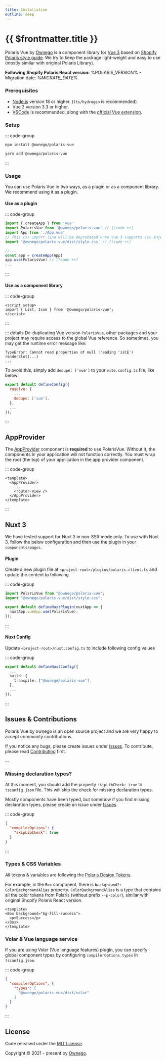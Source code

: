 ```yaml
---
title: Installation
outline: deep
---
```


# {{ $frontmatter.title }}

Polaris Vue by [Ownego](https://ownego.com?utm_source=polaris-vue&utm_medium=referral&utm_campaign=website) is a component library for [Vue 3](https://vuejs.org) based on [Shopify Polaris style guide](https://polaris.shopify.com). We try to keep the package light-weight and easy to use (mostly similar with original Polaris Library).

**Following Shopify Polaris React version:** %POLARIS_VERSION% - Migration date: *%MIGRATE_DATE%*.

### Prerequisites

- [Node.js](https://nodejs.org/) version 18 or higher. (`lts/hydrogen` is recommended)
- Vue 3 version 3.3 or higher.
- [VSCode](https://code.visualstudio.com/) is recommended, along with the [official Vue extension](https://marketplace.visualstudio.com/items?itemName=Vue.volar).

### Setup

::: code-group
```bash [npm]
npm install @ownego/polaris-vue
```
```bash [yarn]
yarn add @ownego/polaris-vue
```
:::

### Usage

You can use Polaris Vue in two ways, as a plugin or as a component library. We recommend using it as a plugin.

#### Use as a plugin

::: code-group
```js [main.js]
import { createApp } from 'vue'
import PolarisVue from '@ownego/polaris-vue' // [!code ++]
import App from './App.vue'
// This css import line will be deprecated once Vue 3 supports css injections.
import '@ownego/polaris-vue/dist/style.css' // [!code ++]

//...
const app = createApp(App)
app.use(PolarisVue) // [!code ++]
...
```
:::

#### Use as a component library

::: code-group
```vue [Component.vue]
<script setup>
import { List, Icon } from '@ownego/polaris-vue';
</script>
```
:::

::: details De-duplicating Vue version
`PolarisVue`, other packages and your project may require access to the global Vue reference. So sometimes, you may get the runtime error message like:

```
TypeError: Cannot read properties of null (reading 'isCE')
renderSlot(...)
...
```

To avoid this, simply add `dedupe: ['vue']` to your `vite.config.ts` file, like below:

```js
export default defineConfig({
  resolve: {
    ...
    dedupe: ['vue'],
  },
  ...
});
```
:::

## AppProvider

The [AppProvider](/components/AppProvider) component is **required** to use PolarisVue. Without it, the components in your application will not function correctly. You must wrap the root (the top) of your application in the app provider component.

::: code-group
```vue [App.vue]
<template>
  <AppProvider>
    ...
    <router-view />
  </AppProvider>
</template>
```
:::

## Nuxt 3

We have tested support for Nuxt 3 in non-SSR mode only. To use with Nuxt 3, follow the below configuration and then use the plugin in your `components/pages`.

#### Plugin

Create a new plugin file at `<project-root>/plugins/polaris.client.ts` and update the content to following

::: code-group
```ts [polaris.client.ts]
import PolarisVue from "@ownego/polaris-vue";
import "@ownego/polaris-vue/dist/style.css";

export default defineNuxtPlugin(nuxtApp => {
  nuxtApp.vueApp.use(PolarisVue);
});
```
:::

#### Nuxt Config

Update `<project-root>/nuxt.config.ts` to include following config values

::: code-group
```ts [nuxt.config.ts]
export default defineNuxtConfig({
  ...
  build: {
    transpile: ["@ownego/polaris-vue"],
  },
  ...
});
```
:::

## Issues & Contributions

Polaris Vue by ownego is an open source project and we are very happy to accept community contributions.

If you notice any bugs, please create issues under [Issues](https://github.com/ownego/polaris-vue/issues).
To contribute, please read [Contributing](/contributing) first.

--

###  Missing declaration types?

At this moment, you should add the property `skipLibCheck: true` to `tsconfig.json` file. This will skip the check for missing declaration types.

Mostly components have been typed, but somehow if you find missing declaration types, please create an issue under [Issues](https://github.com/ownego/polaris-vue/issues).

::: code-group
```json [tsconfig.json]
{
  "compilerOptions": {
    "skipLibCheck": true
  }
}
```
:::

### Types & CSS Variables

All tokens & variables are following the [Polaris Design Tokens](https://polaris.shopify.com/tokens/color).

For example, in the `Box` component, there is `background?: ColorBackgroundAlias` property.
`ColorBackgroundAlias` is a type that contains all the color tokens from Polaris (without prefix `--p-color`), similar with original Shopify Polaris React version.

```vue
<template>
<Box background="bg-fill-success">
  <p>Success</p>
</Box>
</template>
```

### Volar & Vue language service

If you are using Volar (Vue language features) plugin, you can specify global component types by configuring `compilerOptions.types` in `tsconfig.json`.

::: code-group
```json [tsconfig.json]
{
  "compilerOptions": {
    "types": [
      "@ownego/polaris-vue/dist/volar"
    ]
  }
}
```
:::

## License

Code released under the [MIT License](https://github.com/ownego/polaris-vue/blob/master/LICENSE).

Copyright &copy; 2021 - present by [Ownego](https://ownego.com?utm_source=polaris-vue&utm_medium=referral&utm_campaign=website).
